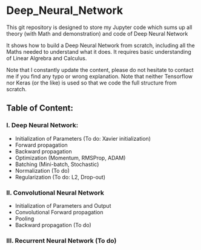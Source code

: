 # Deep_Neural_Network
This git repository is designed to store my Jupyter code which sums up all theory (with Math and demonstration) and code of Deep Neural Network

It shows how to build a Deep Neural Network from scratch, including all the Maths needed to understand what it does.
It requires basic understanding of Linear Algrebra and Calculus.

Note that I constantly update the content, please do not hesitate to contact me if you find any typo or wrong explanation.
Note that neither Tensorflow nor Keras (or the like) is used so that we code the full structure from scratch.

## Table of Content:
### I. Deep Neural Network: 
  - Initialization of Parameters (To do: Xavier initialization)
  - Forward propagation
  - Backward propagation
  - Optimization (Momentum, RMSProp, ADAM)
  - Batching (Mini-batch, Stochastic)
  - Normalization (To do)
  - Regularization (To do: L2, Drop-out)

### II. Convolutional Neural Network
  - Initialization of Parameters and Output
  - Convolutional Forward propagation
  - Pooling
  - Backward propagation (To do)
  
### III. Recurrent Neural Network (To do)
  
